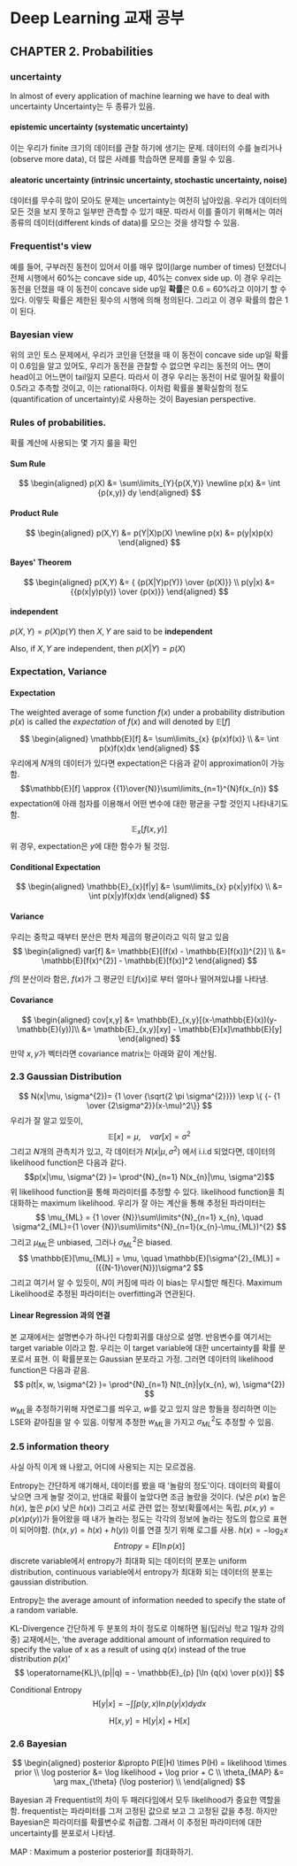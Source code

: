 # Deep Learning 교재 공부
## CHAPTER 2. Probabilities
### uncertainty
In almost of every application of machine learning we have to deal with uncertainty
Uncertainty는 두 종류가 있음.
#### epistemic uncertainty (systematic uncertainty)
이는 우리가 finite 크기의 데이터를 관찰 하기에 생기는 문제.
데이터의 수를 늘리거나(observe more data), 더 많은 사례를 학습하면 문제를 줄일 수 있음.
#### aleatoric uncertainty (intrinsic uncertainty, stochastic uncertainty, noise)
데이터를 무수히 많이 모아도 문제는 uncertainty는 여전히 남아있음.
우리가 데이터의 모든 것을 보지 못하고 일부만 관측할 수 있기 때문. 따라서 이를 줄이기 위해서는 여러 종류의 데이터(different kinds of data)를 모으는 것을 생각할 수 있음.
### Frequentist's view
예를 들어, 구부러진 동전이 있어서 이를 매우 많이(large number of times) 던졌더니 전체 시행에서 60%는 concave side up, 40%는 convex side up. 이 경우 우리는 동전을 던졌을 때 이 동전이 concave side up일 **확률**은 0.6 = 60%라고 이야기 할 수 있다. 
이렇듯 확률은 제한된 횟수의 시행에 의해 정의된다. 그리고 이 경우 확률의 합은 1이 된다.

### Bayesian view
위의 코인 토스 문제에서, 우리가 코인을 던졌을 때 이 동전이 concave side up일 확률이 0.6임을 알고 있어도, 우리가 동전을 관찰할 수 없으면 우리는 동전의 어느 면이 head이고 어느면이 tail일지 모른다. 따라서 이 경우 우리는 동전이 H로 떨어질 확률이 0.5라고 추측할 것이고, 이는 rational하다. 
이처럼 확률을 불확실함의 정도(quantification of uncertainty)로 사용하는 것이 Bayesian perspective.

### Rules of probabilities.
확률 계산에 사용되는 몇 가지 룰을 확인
#### Sum Rule
$$
\begin{aligned}
p(X) &= \sum\limits_{Y}{p(X,Y)} \newline
p(x) &= \int {p(x,y)} dy
\end{aligned}
$$
#### Product Rule
$$
\begin{aligned}
p(X,Y) &= p(Y|X)p(X) \newline
p(x) &= p(y|x)p(x)
\end{aligned}
$$
#### Bayes' Theorem
$$
\begin{aligned}
p(X,Y) &= { {p(X|Y)p(Y)} \over {p(X)}} \\
p(y|x) &= {{p(x|y)p(y)} \over {p(x)}}
\end{aligned}
$$

#### independent
$p(X,Y) = p(X)p(Y)$ then $X, Y$ are said to be **independent**

Also, if $X, Y$ are independent, then $p(X|Y) = p(X)$

### Expectation, Variance
#### Expectation
The weighted average of some function $f(x)$ under a probability distribution $p(x)$ is called the *expectation* of $f(x)$ and will denoted by $\mathbb{E}[f]$

$$
\begin{aligned}
\mathbb{E}[f] &= \sum\limits_{x} {p(x)f(x)} \\
&= \int p(x)f(x)dx
\end{aligned}
$$
우리에게 $N$개의 데이터가 있다면 expectation은 다음과 같이 approximation이 가능함.
$$\mathbb{E}[f] \approx {{1}\over{N}}\sum\limits_{n=1}^{N}f(x_{n}) $$
expectation에 아래 첨자를 이용해서 어떤 변수에 대한 평균을 구할 것인지 나타내기도 함.
$$\mathbb{E}_{x}[f(x,y)]$$
위 경우, expectation은 $y$에 대한 함수가 될 것임.

#### Conditional Expectation
$$
\begin{aligned}
\mathbb{E}_{x}[f|y] &= \sum\limits_{x} p(x|y)f(x) \\
&= \int p(x|y)f(x)dx
\end{aligned}
$$

#### Variance
우리는 중학교 때부터 분산은 편차 제곱의 평균이라고 익히 알고 있음
$$
\begin{aligned}
var[f] &= \mathbb{E}[(f(x) - \mathbb{E}[f(x)])^{2}] \\
&= \mathbb{E}[f(x)^{2}] - \mathbb{E}[f(x)]^2
\end{aligned}
$$

$f$의 분산이라 함은, $f(x)$가 그 평균인 $\mathbb{E}[f(x)]$로 부터 얼마나 떨어져있냐를 나타냄.

#### Covariance
$$
\begin{aligned}
cov[x,y] &= \mathbb{E}_{x,y}[(x-\mathbb{E}(x))(y-\mathbb{E}(y))]\\
&= \mathbb{E}_{x,y}[xy] - \mathbb{E}[x]\mathbb{E}[y]
\end{aligned}
$$
만약 $x,y$가 벡터라면 covariance matrix는 아래와 같이 계산됨.

### 2.3 Gaussian Distribution
$$
N(x|\mu, \sigma^{2})= {1 \over {\sqrt{2 \pi \sigma^{2}}}} \exp \{ {- {1 \over {2\sigma^2}}(x-\mu)^2\}}
$$
우리가 잘 알고 있듯이,
$$ \mathbb{E}[x] = \mu, \quad var[x] = \sigma^2$$
그리고 $N$개의 관측치가 있고, 각 데이터가 $N(x|\mu, \sigma^2)$ 에서 i.i.d 되었다면, 데이터의 likelihood function은 다음과 같다.
$$p(x|\mu, \sigma^{2} )= \prod^{N}_{n=1} N(x_{n}|\mu, \sigma^2)$$
위 likelihood function을 통해 파라미터를 추정할 수 있다. likelihood function을 최대화하는 maximum likelihood. 우리가 잘 아는 계산을 통해 추정된 파라미터는
$$
\mu_{ML} = {1 \over {N}}\sum\limits^{N}_{n=1} x_{n}, \quad \sigma^2_{ML}={1 \over {N}}\sum\limits^{N}_{n=1}(x_{n}-\mu_{ML})^{2} 
$$
그리고 $\mu_{ML}$은 unbiased, 그러나 $\sigma^2_{ML}$은 biased.
$$
\mathbb{E}[\mu_{ML}] = \mu, \quad \mathbb{E}[\sigma^{2}_{ML}] = ({{N-1}\over{N}})\sigma^2
$$
그리고 여기서 알 수 있듯이, $N$이 커짐에 따라 이 bias는 무시할만 해진다.
Maximum Likelihood로 추정된 파라미터는 overfitting과 연관된다.
#### Linear Regression 과의 연결
본 교재에서는 설명변수가 하나인 다항회귀를 대상으로 설명.
반응변수를 여기서는 target variable 이라고 함. 우리는 이 target variable에 대한 uncertainty를 확률 분포로서 표현. 이 확률분포는 Gaussian 분포라고 가정.
그러면 데이터의 likelihood function은 다음과 같음.
$$
p(t|x, w, \sigma^{2} )= \prod^{N}_{n=1} N(t_{n}|y(x_{n}, w), \sigma^{2})
$$
$w_{ML}$을 추정하기위해 자연로그를 씌우고, $w$를 갖고 있지 않은 항들을 정리하면 이는 LSE와 같아짐을 알 수 있음. 이렇게 추정한 $w_{ML}$을 가지고 $\sigma^{2}_{ML}$도 추정할 수 있음.

### 2.5 information theory
사실 아직 이게 왜 나왔고, 어디에 사용되는 지는 모르겠음.

Entropy는 간단하게 얘기해서, 데이터를 봤을 때 '놀람의 정도'이다.
데이터의 확률이 낮으면 크게 놀랄 것이고, 반대로 확률이 높았다면 조금 놀랐을 것이다.
(낮은 $p(x)$ 높은 $h(x)$, 높은 $p(x)$ 낮은 $h(x)$)
그리고 서로 관련 없는 정보(확률에서는 독립, $p(x,y) = p(x)p(y)$)가 들어왔을 때 내가 놀라는 정도는 각각의 정보에 놀라는 정도의 합으로 표현이 되어야함.
($h(x,y) = h(x) + h(y)$)
이를 연결 짓기 위해 로그를 사용. $h(x) = - \log_{2}x$
$$
Entropy = E[\ln p(x)]
$$
discrete variable에서 entropy가 최대화 되는 데이터의 분포는 uniform distribution,
continuous variable에서 entropy가 최대화 되는 데이터의 분포는 gaussian distribution.

Entropy는 the average amount of information needed to specify the state of a random variable.


KL-Divergence
간단하게 두 분포의 차이 정도로 이해하면 됨(딥러닝 학교 1일차 강의 중)
교재에서는, 'the average additional amount of information required to specify the value of x as a result of using $q(x)$ instead of the true distribution $p(x)$'
$$
\operatorname{KL}\,(p||q) = - \mathbb{E}_{p} [\ln {q(x) \over p(x)}]
$$

Conditional Entropy
$$
\mathrm{H}[y|x] = - \int\int p(y,x) \ln p(y|x) dy dx
$$

$$
\mathrm{H}[x,y] = \mathrm{H}[y|x] + \mathrm{H}[x]
$$

### 2.6 Bayesian
$$
\begin{aligned}
posterior &\propto P(E|H) \times P(H) = likelihood \times prior \\
\log posterior &= \log likelihood + \log prior + C \\
\theta_{MAP} &= \arg max_{\theta} (\log posterior) \\
\end{aligned}
$$

Bayesian 과 Frequentist의 차이
두 패러다임에서 모두 likelihood가 중요한 역할을 함.
frequentist는 파라미터를 그저 고정된 값으로 보고 그 고정된 값을 추정.
하지만 Bayesian은 파라미터를 확률변수로 취급함. 그래서 이 추정된 파라미터에 대한 uncertainty를 분포로서 나타냄.

MAP : Maximum a posterior 
posterior를 최대화하기.

